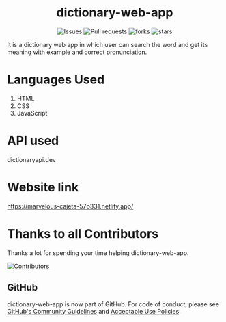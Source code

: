 <div align="center">
  
# dictionary-web-app  
</div>
  
<div align="center">
  
![Issues](https://img.shields.io/github/issues/codemaniac-sahil/dictionary-web-app?color=brightgreen)
![Pull requests](https://img.shields.io/github/issues-pr/codemaniac-sahil/dictionary-web?color=brigthgreen)
![forks](https://img.shields.io/github/forks/codemaniac-sahil/dictionary-web-app)
![stars](https://img.shields.io/github/stars/codemaniac-sahil/dictionary-web-app)

  
</div>

It is a dictionary web app in which user can search the word and get its meaning with example and correct pronunciation.
# Languages Used 

1) HTML
2) CSS
3) JavaScript

# API used
dictionaryapi.dev

# Website link
https://marvelous-cajeta-57b331.netlify.app/

# Thanks to all Contributors

Thanks a lot for spending your time helping dictionary-web-app.

[![Contributors](https://contrib.rocks/image?repo=codemaniac-sahil/dictionary-web-app)](https://github.com/codemaniac-sahil/dictionary-web-app/graphs/contributors)

## GitHub

  

dictionary-web-app is now part of GitHub. For code of conduct, please see [GitHub's Community Guidelines](https://help.github.com/en/github/site-policy/github-community-guidelines) and [Acceptable Use Policies](https://help.github.com/en/github/site-policy/github-acceptable-use-policies).

